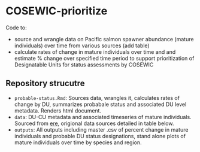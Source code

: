 # COSEWIC-prioritize

Code to:
- source and wrangle data on Pacific salmon spawner abundance (mature individuals) over time from various sources (add table)
- calculate rates of change in mature individuals over time and and estimate % change over specified time period to support prioritization of Designatable Units for status assessments by COSEWIC

## Repository strucutre
- `probable-status.Rmd`: Sources data, wrangles it, calculates rates of change by DU, summarizes probabale status and associated DU level metadata. Renders html document.
- `data`: DU-CU metadata and associated timeseries of mature individuals. Sourced from [ere](https://github.com/hertzPSF/COSEWIC-compilation), origional data sources detailed in table below.
- `outputs`: All outputs including master .csv of percent change in mature individuals and probable DU status designations, stand alone plots of mature individuals over time by species and region.
